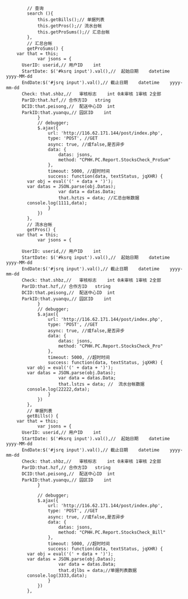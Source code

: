 			// 查询
			search (){
				this.getBills();// 单据列表
				this.getPros();// 流水台帐
				this.getProSums();// 汇总台帐
			},
			// 汇总台帐
			getProSums() {
        var that = this;
				var jsons = {
          UserID: userid,//	用户ID	int	
          StartDate: $('#ksrq input').val(),//	起始日期	datetime	yyyy-MM-dd
          EndDate:$('#jsrq input').val(),//	截止日期	datetime	yyyy-mm-dd
          Check: that.shbz,//	审核标志	int	0未审核 1审核 2全部
          ParID:that.hzf,//	合作方ID	string	
          DCID:that.peisong,//	配送中心ID	int	
          ParkID:that.yuanqu,//	园区ID	int	
				}
				// debugger;
				$.ajax({
					url: 'http://116.62.171.144/post/index.php',
					type: 'POST', //GET
					async: true, //或false,是否异步
					data: {
						datas: jsons,
						method: "CPHH.PC.Report.StocksCheck_ProSum"
					},
					timeout: 5000, //超时时间
					success: function(data, textStatus, jqXHR) {
            var obj = eval('(' + data + ')');
            var datas = JSON.parse(obj.Datas);
						var data = datas.Data;
						that.hztzs = data; //汇总台帐数据
            console.log(1111,data);
					}
				})
			},
			// 流水台帐
			getPros() {
        var that = this;
				var jsons = {

          UserID: userid,//	用户ID	int	
          StartDate: $('#ksrq input').val(),//	起始日期	datetime	yyyy-MM-dd
          EndDate:$('#jsrq input').val(),//	截止日期	datetime	yyyy-mm-dd
          Check: that.shbz,//	审核标志	int	0未审核 1审核 2全部
          ParID:that.hzf,//	合作方ID	string	
          DCID:that.peisong,//	配送中心ID	int	
          ParkID:that.yuanqu,//	园区ID	int	
				}
				// debugger;
				$.ajax({
					url: 'http://116.62.171.144/post/index.php',
					type: 'POST', //GET
					async: true, //或false,是否异步
					data: {
						datas: jsons,
						method: "CPHH.PC.Report.StocksCheck_Pro"
					},
					timeout: 5000, //超时时间
					success: function(data, textStatus, jqXHR) {
            var obj = eval('(' + data + ')');
            var datas = JSON.parse(obj.Datas);
						var data = datas.Data;
						that.lstzs = data; //  流水台帐数据
            console.log(22222,data);
					}
				})
			},
			// 单据列表
			getBills() {
        var that = this;
				var jsons = {
          UserID: userid,//	用户ID	int	
          StartDate: $('#ksrq input').val(),//	起始日期	datetime	yyyy-MM-dd
          EndDate:$('#jsrq input').val(),//	截止日期	datetime	yyyy-mm-dd
          Check: that.shbz,//	审核标志	int	0未审核 1审核 2全部
          ParID:that.hzf,//	合作方ID	string	
          DCID:that.peisong,//	配送中心ID	int	
          ParkID:that.yuanqu,//	园区ID	int	
				}

				// debugger;
				$.ajax({
					url: 'http://116.62.171.144/post/index.php',
					type: 'POST', //GET
					async: true, //或false,是否异步
					data: {
						datas: jsons,
						method: "CPHH.PC.Report.StocksCheck_Bill"
					},
					timeout: 5000, //超时时间
					success: function(data, textStatus, jqXHR) {
            var obj = eval('(' + data + ')');
            var datas = JSON.parse(obj.Datas);
						var data = datas.Data;
						that.djlbs = data;//单据列表数据 
            console.log(3333,data);
					}
				})
			},
